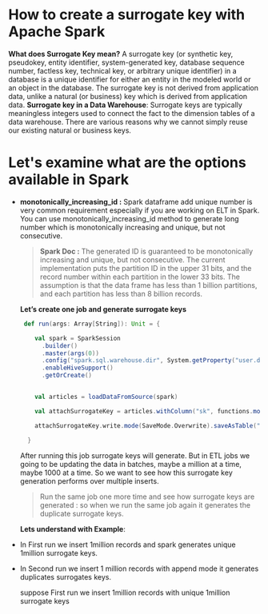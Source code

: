 # How to create a surrogate key with Apache Spark

 **What does  Surrogate Key  mean?**
 A surrogate key (or synthetic key, pseudokey, entity identifier, system-generated key, database sequence number, factless key, technical key, or arbitrary unique identifier) in a database is a unique identifier for either an entity in the modeled world or an object in the database. The surrogate key is not derived from application data, unlike a natural (or business) key which is derived from application data.
 **Surrogate key in a Data Warehouse**: Surrogate keys are typically meaningless integers used to connect the fact to the dimension tables of a data warehouse. There are various reasons why we cannot simply reuse our existing natural or business keys.

# Let's examine what are the options available in Spark

 - **monotonically_increasing_id :** Spark dataframe add unique number is very common requirement especially if you are working on ELT in Spark. You can use monotonically_increasing_id method to generate long number which is monotonically increasing and unique, but not consecutive.
 
 

	>  **Spark Doc :** The generated ID is guaranteed to be monotonically increasing and unique, but not consecutive. The current implementation puts the partition ID in the upper 31 bits, and the record number within each partition in the lower 33 bits. The assumption is that the data frame has less than 1 billion partitions, and each partition has less than 8 billion records.
	
	
	
	**Let’s create one job and generate surrogate keys**
	
	```scala
	 def run(args: Array[String]): Unit = {

	    val spark = SparkSession
	      .builder()
	      .master(args(0))
	      .config("spark.sql.warehouse.dir", System.getProperty("user.dir") + "/spark-warehouse")
	      .enableHiveSupport()
	      .getOrCreate()


	    val articles = loadDataFromSource(spark)

	    val attachSurrogateKey = articles.withColumn("sk", functions.monotonically_increasing_id())

	    attachSurrogateKey.write.mode(SaveMode.Overwrite).saveAsTable("articles_tbl")

	  }

	```
	After running this job surrogate keys will generate. But in ETL jobs we going to be updating the data in batches, maybe a million at a time, maybe 1000 at a time. So we want to see how this surrogate key generation performs over multiple inserts.

	> Run the same job one more time and see how surrogate keys are generated : so when we run the same job again it generates the duplicate surrogate keys.

	**Lets understand with Example**: 
	

 - In First run we insert 1million records and spark generates unique 1million surrogate keys.
 - In Second run we insert 1 million records with append mode it generates duplicates surrogates keys.

	suppose First run we insert 1million records with unique 1million surrogate keys
 
 
 
<!--stackedit_data:
eyJoaXN0b3J5IjpbMjY3MTM2MzksMTkzNzA1NTg5NiwzNTEyMz
Y0NDQsLTEyNzkwMzAwNjksMzYzMDQ5Mjk1LC0yMTIyNDU4MTAy
LC05MDk3NzQzMTAsMTE0NzY1NDgzLC01NTg5MDgwNzcsLTEwND
g0NzU5NDUsLTIwODg3NDY2MTIsLTQ1MjgwMjA0NCwxMzcwNzAz
MjQ1LDI1NjYyMDg0NCwxMDk2MTUyNjksLTM5NzczNzkzNSwyMD
E2OTExMTcwLDE2MTAxODc3NTUsLTYxODU3NjczNSwtMTgwNTYw
OTA0N119
-->